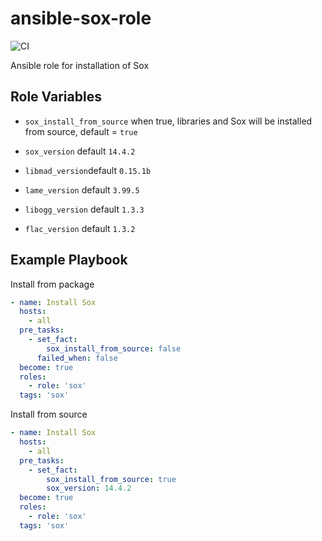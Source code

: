 # ansible-sox-role
![CI](https://github.com/miarec/ansible-role-sox/actions/workflows/ci.yml/badge.svg?event=push)

Ansible role for installation of Sox

## Role Variables


- `sox_install_from_source` when true, libraries and Sox will be installed from source, default = `true`

- `sox_version` default `14.4.2`
- `libmad_version`default `0.15.1b`
- `lame_version` default `3.99.5`
- `libogg_version` default `1.3.3`
- `flac_version` default `1.3.2`

## Example Playbook

Install from package
```yaml
- name: Install Sox
  hosts:
    - all
  pre_tasks:
    - set_fact:
        sox_install_from_source: false
      failed_when: false
  become: true
  roles:
    - role: 'sox'
  tags: 'sox'
```

Install from source
```yaml
- name: Install Sox
  hosts:
    - all
  pre_tasks:
    - set_fact:
        sox_install_from_source: true
        sox_version: 14.4.2
  become: true
  roles:
    - role: 'sox'
  tags: 'sox'
```